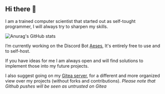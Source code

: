 ## Hi there 👋
I am a trained computer scientist that started out as self-tought programmer, I will always try to sharpen my skills.

![Anurag's GitHub stats](https://github-readme-stats.vercel.app/api?username=chinocodedemon&show_icons=true&count_private=true&theme=gruvbox&hide=stars)

 I’m currently working on the Discord Bot [Aeses](https://github.com/ChinoCodeDemon/Aeses), It's entirely free to use and to self-host.

 If you have ideas for me I am always open and will find solutions to implement those into my future projects.

I also suggest going on my [Gitea server](https://git.aciralith.com/explore/repos), for a different and more organized view over my projects (without forks and contributions).
_Please note that Github pushes will be seen as untrusted on Gitea_
